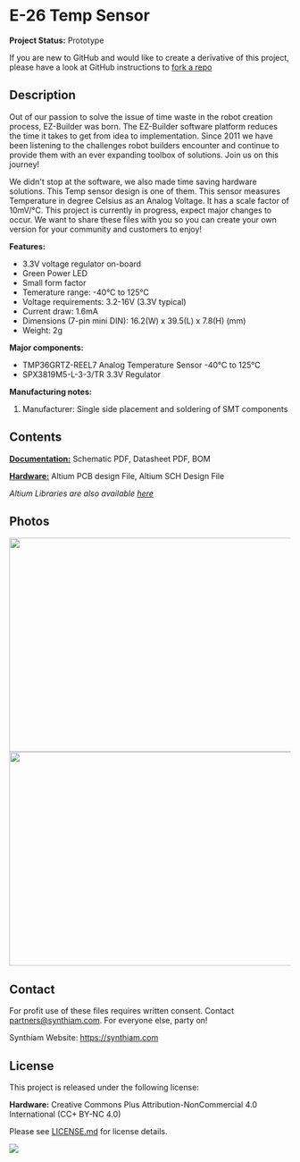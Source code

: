 # E-26 Temp Sensor

**Project Status:** Prototype

If you are new to GitHub and would like to create a derivative of this project, please have a look at GitHub instructions to [fork a repo](https://help.github.com/en/articles/fork-a-repo)

## Description

Out of our passion to solve the issue of time waste in the robot creation process, EZ-Builder was born. The EZ-Builder software platform reduces the time it takes to get from idea to implementation. Since 2011 we have been listening to the challenges robot builders encounter and continue to provide them with an ever expanding toolbox of solutions. Join us on this journey!

We didn't stop at the software, we also made time saving hardware solutions. This Temp sensor design is one of them. This sensor measures Temperature in degree Celsius as an Analog Voltage. It has a scale factor of 10mV/°C. This project is currently in progress, expect major changes to occur. We want to share these files with you so you can create your own version for your community and customers to enjoy!

**Features:**
- 3.3V voltage regulator on-board
- Green Power LED
- Small form factor
- Temerature range: -40°C to 125°C
- Voltage requirements: 3.2-16V (3.3V typical)
- Current draw: 1.6mA
- Dimensions (7-pin mini DIN): 16.2(W) x 39.5(L) x 7.8(H) (mm)
- Weight: 2g

**Major components:** 
- TMP36GRTZ-REEL7 Analog Temperature Sensor -40°C to 125°C
- SPX3819M5-L-3-3/TR 3.3V Regulator

**Manufacturing notes:** 
1. Manufacturer: Single side placement and soldering of SMT components

## Contents

[**Documentation:**](https://github.com/synthiam/E-26_Temp_Sensor/tree/master/E-26%20Documentation) Schematic PDF, Datasheet PDF, BOM

[**Hardware:**](https://github.com/synthiam/E-26_Temp_Sensor/tree/master/E-26%20Hardware) Altium PCB design File, Altium SCH Design File

*Altium Libraries are also available <a href="https://github.com/synthiam/Synthiam_Altium_Librairies">here</a>*

## Photos

<p align="left">
<img src="https://live.staticflickr.com/65535/32801181147_35a95d6a3b_k.jpg" width="683" height="383">
<img src="https://live.staticflickr.com/65535/40778035803_7646797a8f_k.jpg" width="683" height="383"></p>

## Contact

For profit use of these files requires written consent. Contact partners@synthiam.com. For everyone else, party on!

Synthiam Website: https://synthiam.com

## License

This project is released under the following license:

**Hardware:** Creative Commons Plus Attribution-NonCommercial 4.0 International (CC+ BY-NC 4.0)

Please see [LICENSE.md](https://github.com/synthiam/E-26_Temp_Sensor/blob/master/LICENSE.md) for license details.

<a href="https://synthiam.com"><img src="https://live.staticflickr.com/65535/47791527651_358dffb302_m.jpg"></a>
